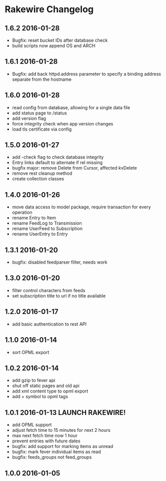 # Rakewire Changelog

## 1.6.2 2016-01-28

 - Bugfix: reset bucket IDs after database check
 - build scripts now append OS and ARCH

## 1.6.1 2016-01-28

 - Bugfix: add back httpd.address parameter to specify a binding address separate from the hostname

## 1.6.0 2016-01-28

 * read config from database,
   allowing for a single data file
 * add status page to /status
 * add version flag
 * force integrity check when app version changes
 * load tls certificate via config

## 1.5.0 2016-01-27

 * add -check flag to check database integrity
 * Entry links default to alternate if rel missing
 * bugfix major: remove Delete from Cursor, affected kvDelete
 * remove rest cleanup method
 * create collection classes

## 1.4.0 2016-01-26

 * move data access to model package,
   require transaction for every operation  
 * rename Entry to Item
 * rename FeedLog to Transmission
 * rename UserFeed to Subscription
 * rename UserEntry to Entry

## 1.3.1 2016-01-20

 * bugfix: disabled feedparser filter, needs work

## 1.3.0 2016-01-20

 * filter control characters from feeds
 * set subscription title to url if no title available

## 1.2.0 2016-01-17

 * add basic authentication to rest API

## 1.1.0 2016-01-14

 * sort OPML export

## 1.0.2 2016-01-14

 * add gzip to fever api
 * shut off static pages and old api
 * add xml content type to opml export
 * add + symbol to opml tags

## 1.0.1 2016-01-13 LAUNCH RAKEWIRE!

 * add OPML support
 * adjust fetch time to 15 minutes for next 2 hours
 * max next fetch time now 1 hour
 * prevent entries with future dates
 * bugfix: add support for marking items as unread
 * bugfix: mark fever individual items as read
 * bugfix: feeds_groups not feed_groups

## 1.0.0 2016-01-05

